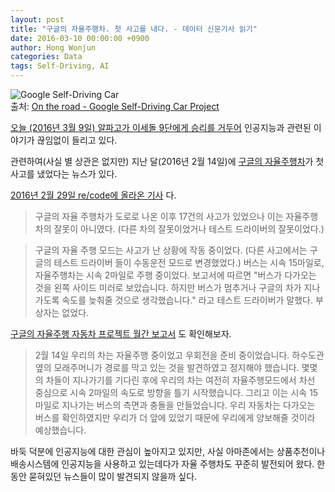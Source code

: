 ```yaml
---
layout: post
title: "구글의 자율주행차. 첫 사고를 내다. - 데이터 신문기사 읽기"
date: 2016-03-10 00:00:00 +0900
author: Hong Wonjun
categories: Data
tags: Self-Driving, AI
---
```


![Google Self-Driving Car](https://www.google.com/selfdrivingcar/images/gallery/city.jpg "Google Self-Driving Car")  
출처: [On the road - Google Self-Driving Car Project](https://www.google.com/selfdrivingcar/where/)

[오늘 (2016년 3월 9일) 알파고가 이세돌 9단에게 승리를 거두어](http://googleasiapacific.blogspot.kr/2016/03/alphagos-ultimate-challenge.html) 인공지능과 관련된 이야기가 끊임없이 들리고 있다.

관련하여(사실 별 상관은 없지만) 지난 달(2016년 2월 14일)에 [구글의 자율주행차](https://www.google.com/selfdrivingcar/)가 첫 사고를 냈었다는 뉴스가 있다.

[2016년 2월 29일 re/code에 올라온 기사](http://recode.net/2016/02/29/googles-self-driving-car-hit-another-vehicle-for-the-first-time/) 다.

> 구글의 자율 주행차가 도로로 나온 이후 17건의 사고가 있었으나 이는 자율주행차의 잘못이 아니였다. (다른 차의 잘못이었거나 테스트 드라이버의 잘못이었다.) 

> 구글의 자율 주행 모드는 사고가 난 상황에 작동 중이었다. (다른 사고에서는 구글의 테스트 드라이버 들이 수동운전 모드로 변경했었다.) 버스는 시속 15마일로, 자율주행차는 시속 2마일로 주행 중이었다. 보고서에 따르면 "버스가 다가오는 것을 왼쪽 사이드 미러로 보았습니다. 하지만 버스가 멈추거나 구글의 차가 지나가도록 속도를 늦춰줄 것으로 생각했습니다." 라고 테스트 드라이버가 말했다. 부상자는 없었다. 

[구글의 자율주행 자동차 프로젝트 월간 보고서](https://static.googleusercontent.com/media/www.google.com/ko//selfdrivingcar/files/reports/report-0216.pdf) 도 확인해보자.

> 2월 14일 우리의 차는 자율주행 중이었고 우회전을 준비 중이었습니다. 하수도관 옆의 모래주머니가 경로를 막고 있는 것을 발견하였고 정지해야 했습니다. 몇몇의 차들이 지나가기를 기다린 후에 우리의 차는 여전히 자율주행모드에서 차선 중심으로 시속 2마일의 속도로 방향을 틀기 시작했습니다. 그리고 이는 시속 15마일로 지나가는 버스의 측면과 충돌을 만들었습니다. 우리 자동차는 다가오는 버스를 확인하였지만 우리가 더 앞에 있었기 때문에 우리에게 양보해줄 것이라 예상했습니다.

바둑 덕분에 인공지능에 대한 관심이 높아지고 있지만, 사실 아마존에서는 상품추천이나 배송시스템에 인공지능을 사용하고 있는데다가 자율 주행차도 꾸준히 발전되어 왔다. 한동안 묻혀있던 뉴스들이 많이 발견되지 않을까 싶다.